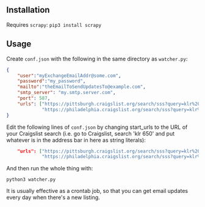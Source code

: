 ## Installation

Requires `scrapy`:
`pip3 install scrapy`

## Usage

Create `conf.json` with the following in the same directory as `watcher.py`:

```json
{
    "user":"myExchangeEmailAddr@some.com",
    "password":"my_password",
    "mailto":"theEmailToSendUpdatesTo@example.com",
    "smtp_server": "my.smtp.server.com",
    "port": 587,
    "urls": ["https://pittsburgh.craigslist.org/search/sss?query=klr%20650&sort=rel",
             "https://philadelphia.craigslist.org/search/sss?query=klr%20650&sort=rel"]
}
```

Edit the following lines of `conf.json` by changing start_urls to the URL of your Craigslist search (i.e. go to Craigslist, search 'klr 650' and put whatever is in the address bar in here as string literals):

```json
    "urls": ["https://pittsburgh.craigslist.org/search/sss?query=klr%20650&sort=rel",
             "https://philadelphia.craigslist.org/search/sss?query=klr%20650&sort=rel"]
```

And then run the whole thing with:

`python3 watcher.py`

It is usually effective as a crontab job, so that you can get email updates every day when there's a new listing.
